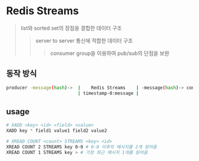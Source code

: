 # Redis Streams

> list와 sorted set의 장점을 결합한 데이터 구조
>
> > server to server 통신에 적합한 데이터 구조
> >
> > > consumer group을 이용하여 pub/sub의 단점을 보완

## 동작 방식

```sh
producer -message(hash)->  |    Redis Streams    | -message(hash)-> consumer
                           | timestamp-0:message |
```

## usage

```sh
# XADD <key> <id> <field> <value>
XADD key * field1 value1 field2 value2

# XREAD COUNT <count> STREAMS <key> <id>
XREAD COUNT 2 STREAMS key 0-0 # 0-0 이후의 메시지를 2개 읽어옴
XREAD COUNT 1 STREAMS key > # 가장 최근 메시지 1개를 읽어옴
```
